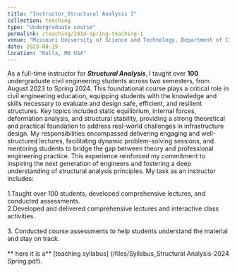 ```yaml
---
title: "Instructor_Structural Analysis I"
collection: teaching
type: "Undergraduate course"
permalink: /teaching/2014-spring-teaching-1
venue: "Missouri University of Science and Technology, Department of Civil, Architectural and Environmental Engineering"
date: 2023-08-19
location: "Rolla, MO USA"
---
```


As a full-time instructor for **_Structural Analysis_**, I taught over **100** undergraduate civil engineering students across two semesters, from August 2023 to Spring 2024. This foundational course plays a critical role in civil engineering education, equipping students with the knowledge and skills necessary to evaluate and design safe, efficient, and resilient structures.
Key topics included static equilibrium, internal forces, deformation analysis, and structural stability, providing a strong theoretical and practical foundation to address real-world challenges in infrastructure design. My responsibilities encompassed delivering engaging and well-structured lectures, facilitating dynamic problem-solving sessions, and mentoring students to bridge the gap between theory and professional engineering practice. This experience reinforced my commitment to inspiring the next generation of engineers and fostering a deep understanding of structural analysis principles. My task as an instructor includes:<br/>
 <br/> 1.Taught over 100 students, developed comprehensive lectures, and conducted assessments. <br/>
  2.Developed and delivered comprehensive lectures and interactive class activities. <br/>
  <br/>3. Conducted course assessments to help students understand the material and stay on track.<br/>
  <br/>** here it is a** [teaching syllabus] (/files/Syllabus_Structural Analysis-2024 Spring.pdf).

